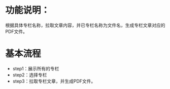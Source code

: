 # 功能说明：
根据具体专栏名称，拉取文章内容，并已专栏名称为文件名，生成专栏文章对应的PDF文件。
# 基本流程
- step1：展示所有的专栏
- step2：选择专栏
- step3：拉取专栏文章，并生成PDF文件。